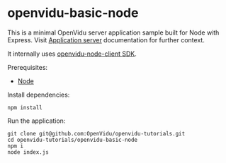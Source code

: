 # openvidu-basic-node

This is a minimal OpenVidu server application sample built for Node with Express. Visit [Application server](https://docs.openvidu.io/en/stable/application-server/) documentation for further context.

It internally uses [openvidu-node-client SDK](https://docs.openvidu.io/en/stable/reference-docs/openvidu-node-client/).

Prerequisites:

- [Node](https://nodejs.org/es/download/)

Install dependencies:

```
npm install
```

Run the application:

```
git clone git@github.com:OpenVidu/openvidu-tutorials.git
cd openvidu-tutorials/openvidu-basic-node
npm i
node index.js
```